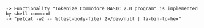     -> Functionality "Tokenize Commodore BASIC 2.0 program" is implemented by shell command
    -> "petcat -w2 -- %(test-body-file) 2>/dev/null | fa-bin-to-hex"
